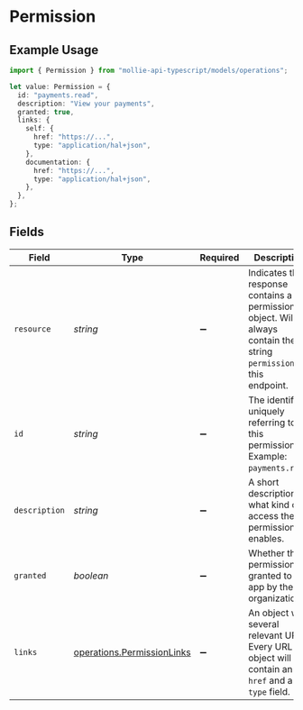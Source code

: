 # Permission

## Example Usage

```typescript
import { Permission } from "mollie-api-typescript/models/operations";

let value: Permission = {
  id: "payments.read",
  description: "View your payments",
  granted: true,
  links: {
    self: {
      href: "https://...",
      type: "application/hal+json",
    },
    documentation: {
      href: "https://...",
      type: "application/hal+json",
    },
  },
};
```

## Fields

| Field                                                                                                               | Type                                                                                                                | Required                                                                                                            | Description                                                                                                         | Example                                                                                                             |
| ------------------------------------------------------------------------------------------------------------------- | ------------------------------------------------------------------------------------------------------------------- | ------------------------------------------------------------------------------------------------------------------- | ------------------------------------------------------------------------------------------------------------------- | ------------------------------------------------------------------------------------------------------------------- |
| `resource`                                                                                                          | *string*                                                                                                            | :heavy_minus_sign:                                                                                                  | Indicates the response contains a permission object. Will always contain the string `permission` for this<br/>endpoint. |                                                                                                                     |
| `id`                                                                                                                | *string*                                                                                                            | :heavy_minus_sign:                                                                                                  | The identifier uniquely referring to this permission. Example: `payments.read`.                                     | payments.read                                                                                                       |
| `description`                                                                                                       | *string*                                                                                                            | :heavy_minus_sign:                                                                                                  | A short description of what kind of access the permission enables.                                                  | View your payments                                                                                                  |
| `granted`                                                                                                           | *boolean*                                                                                                           | :heavy_minus_sign:                                                                                                  | Whether this permission is granted to the app by the organization.                                                  | true                                                                                                                |
| `links`                                                                                                             | [operations.PermissionLinks](../../models/operations/permissionlinks.md)                                            | :heavy_minus_sign:                                                                                                  | An object with several relevant URLs. Every URL object will contain an `href` and a `type` field.                   |                                                                                                                     |